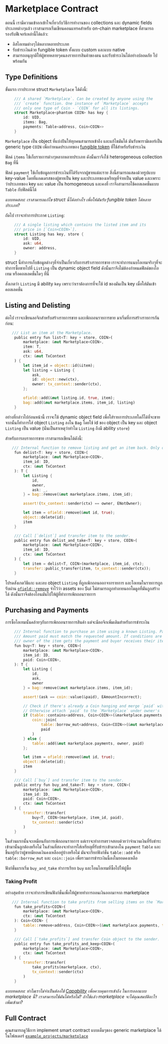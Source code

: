 # Marketplace Contract

ตอนนี้ เรามีความเข้าอกเข้าใจเกี่ยวกับวิธีการทำงานของ collections และ dynamic fields ประเภทต่างๆแล้ว เราสามารถเริ่มเขียนคอนแทรคสำหรับ on-chain marketplace ที่สามารถรองรับฟีเจอร์เหล่านี้ได้แล้ว:

- ลิสไอเทมต่างๆได้หลากหลายประเภท
- รับชำระเงินด้วย fungible token ทั้งแบบ custom และแบบ native
- สามารถอนุญาติให้ผู้ขายหลายๆคนลงรายการสินค้าของตน และรับชำระเงินได้อย่างปลอดภัย ไปพร้อมกัน

## Type Definitions

ขั้นแรก เราประกาศ struct `Marketplace` ได้ดังนี้:

```rust
    /// A shared `Marketplace`. Can be created by anyone using the
    /// `create` function. One instance of `Marketplace` accepts
    /// only one type of Coin - `COIN` for all its listings.
    struct Marketplace<phantom COIN> has key {
        id: UID,
        items: Bag,
        payments: Table<address, Coin<COIN>>
    }
```

`Marketplace` เป็น object ที่แบ่งปันให้ทุกคนสามารถเข้าถึง และแก้ไขมันได้ มันรับพารามิเตอร์เป็น generic type `COIN` เพื่อกำหนดประเภทของ [fungible token](../../unit-three/lessons/4_the_coin_resource_and_create_currency.md) ที่ใช้สำหรับรับชำระเงิน

ฟิลด์ `items` ใช้เก็บรายการต่างๆหลากหลายประเภท ดังนั้นเราจึงใช้ heterogeneous collection `Bag` ที่นี่

ฟิลด์ `payment` ใช้เก็บข้อมูลการชำระเงินที่ได้รับจากผู้ขายแต่ละราย สิ่งนี้สามารถแสดงด้วยรูปแบบ key-value โดยที่แอดเดรสของผู้ขายเป็น key และประเภทของเหรียญที่จ่ายเป็น value และเพราะว่าประเภทของ key และ value เป็น homogeneous และคงที่ เราจึงสามารถใช้คอลเลคชั่นแบบ `Table` กับฟิลด์นี้ได้

_แบบทดสอบ: เราสามารถแก้ไข struct นี้ได้อย่างไร เพื่อให้มันรับ fungible token ได้หลายประเภท?_

ถัดไป เราจะทำการประกาศ `Listing`:

```rust
    /// A single listing which contains the listed item and its
    /// price in [`Coin<COIN>`].
    struct Listing has key, store {
        id: UID,
        ask: u64,
        owner: address,
    }
```
struct นี้ทำการเก็บข้อมูลต่างๆที่จำเป็นเกี่ยวกับการสร้างรายการขาย เราจะทำการแนบไอเทมจริงๆที่จะทำการซื้อขายไปที่ `Listing` เป็น dynamic object field ดังนั้นเราจึงไม่ต้องกำหนดฟิลด์ของไอเทม หรือคอลเลคชั่นใดๆ ที่นี่

สังเกตว่า `Listing` มี ability `key` เพราะว่าเราต้องการที่จะใช้ id ของมันเป็น key เมื่อใส่มันเข้าคอลเลคชั่น

## Listing and Delisting

ต่อไป เราจะเขียนลอจิกสำหรับสร้างรายการขาย และเพิกถอนรายการขาย มาเริ่มที่การสร้างรายการกันก่อน:

```rust
   /// List an item at the Marketplace.
    public entry fun list<T: key + store, COIN>(
        marketplace: &mut Marketplace<COIN>,
        item: T,
        ask: u64,
        ctx: &mut TxContext
    ) {
        let item_id = object::id(&item);
        let listing = Listing {
            ask,
            id: object::new(ctx),
            owner: tx_context::sender(ctx),
        };

        ofield::add(&mut listing.id, true, item);
        bag::add(&mut marketplace.items, item_id, listing)
    }
```
อย่างที่กล่าวไปก่อนหน้านี้ เราจะใช้ dynamic object field เพื่อใส่รายการประเภทใดก็ได้ที่จะขาย จากนั้นก็ทำการใส่ object `Listing` ลงใน `Bag` โดยใช้ id ของ object เป็น key และ object `Listing` เป็น value (นั่นเป็นสาเหตุว่าทำไม `Listing` ถึงมี ability `store`)

สำหรับการลบรายการขาย เราสามารถเขียนได้ดังนี้:

```rust
   /// Internal function to remove listing and get an item back. Only owner can do that.
    fun delist<T: key + store, COIN>(
        marketplace: &mut Marketplace<COIN>,
        item_id: ID,
        ctx: &mut TxContext
    ): T {
        let Listing {
            id,
            owner,
            ask: _,
        } = bag::remove(&mut marketplace.items, item_id);

        assert!(tx_context::sender(ctx) == owner, ENotOwner);

        let item = ofield::remove(&mut id, true);
        object::delete(id);
        item
    }

    /// Call [`delist`] and transfer item to the sender.
    public entry fun delist_and_take<T: key + store, COIN>(
        marketplace: &mut Marketplace<COIN>,
        item_id: ID,
        ctx: &mut TxContext
    ) {
        let item = delist<T, COIN>(marketplace, item_id, ctx);
        transfer::public_transfer(item, tx_context::sender(ctx));
    }
```

โปรดสังเกตวิธีแกะ และลบ object `Listing` ที่ถูกเพิกถอนออกจากรายการ และไอเทมในรายการถูกรับผ่าน [`ofield::remove`](https://github.com/MystenLabs/sui/blob/main/crates/sui-framework/packages/sui-framework/sources/dynamic_object_field.move#L71) จำไว้ว่า assets ของ Sui ไม่สามารถถูกทำลายนอกโมดูลที่มันถูกสร้างได้ ดังนั้นเราจึงต้องโอนมันไปให้ผู้ที่ทำการเพิกถอนรายการ

## Purchasing and Payments

การซื้อไอเทมนั้นคล้ายๆกับการเพิกถอนรายการสินค้า แต่จะมีลอจิกเพิ่มเติมสำหรับการชำระเงิน

```rust
    /// Internal function to purchase an item using a known Listing. Payment is done in Coin<C>.
    /// Amount paid must match the requested amount. If conditions are met,
    /// owner of the item gets the payment and buyer receives their item.
    fun buy<T: key + store, COIN>(
        marketplace: &mut Marketplace<COIN>,
        item_id: ID,
        paid: Coin<COIN>,
    ): T {
        let Listing {
            id,
            ask,
            owner
        } = bag::remove(&mut marketplace.items, item_id);

        assert!(ask == coin::value(&paid), EAmountIncorrect);

        // Check if there's already a Coin hanging and merge `paid` with it.
        // Otherwise attach `paid` to the `Marketplace` under owner's `address`.
        if (table::contains<address, Coin<COIN>>(&marketplace.payments, owner)) {
            coin::join(
                table::borrow_mut<address, Coin<COIN>>(&mut marketplace.payments, owner),
                paid
            )
        } else {
            table::add(&mut marketplace.payments, owner, paid)
        };

        let item = ofield::remove(&mut id, true);
        object::delete(id);
        item
    }

    /// Call [`buy`] and transfer item to the sender.
    public entry fun buy_and_take<T: key + store, COIN>(
        marketplace: &mut Marketplace<COIN>,
        item_id: ID,
        paid: Coin<COIN>,
        ctx: &mut TxContext
    ) {
        transfer::transfer(
            buy<T, COIN>(marketplace, item_id, paid),
            tx_context::sender(ctx)
        )
    }

```

ในส่วนแรกนั้นจะเหมือนกับการเพิกถอนรายการ แต่เราจะทำการตรวจสอบด้วยว่าจำนวนเงินที่รับชำระเข้ามานั้นถูกต้องหรือไม่ ในส่วนที่สองจะทำการใส่เหรียญที่รับชำระเข้ามาลงใน `payment` `Table` และขึ้นอยู่กับว่าผู้ขายมียอดเงินคงเหลืออยู่บ้างหรือไม่ มันจะเรียกฟังก์ชั่น `table::add` หรือ `table::borrow_mut` และ `coin::join` เพื่อรวมการชำระเงินนี้ลงในยอดคงเหลือ

ฟังก์ชั่นแรกเริ่ม `buy_and_take` ทำการเรียก `buy` และโอนไอเทมที่ซื้อไปให้ผู้ซื้อ

### Taking Profit

อย่างสุดท้าย เราจะทำการเขียนฟังก์ชั่นเพื่อให้ผู้ขายทำการถอนเงินออกมาจาก marketplace

```rust
   /// Internal function to take profits from selling items on the `Marketplace`.
    fun take_profits<COIN>(
        marketplace: &mut Marketplace<COIN>,
        ctx: &mut TxContext
    ): Coin<COIN> {
        table::remove<address, Coin<COIN>>(&mut marketplace.payments, tx_context::sender(ctx))
    }

    /// Call [`take_profits`] and transfer Coin object to the sender.
    public entry fun take_profits_and_keep<COIN>(
        marketplace: &mut Marketplace<COIN>,
        ctx: &mut TxContext
    ) {
        transfer::transfer(
            take_profits(marketplace, ctx),
            tx_context::sender(ctx)
        )
    }
```

_แบบทดสอบ: ทำไมเราไม่จำเป็นต้องใช้ [Capability](../../unit-two/lessons/6_capability_design_pattern.md) เพื่อควบคุมการเข้าถึง ในการออกแบบ marketplace นี้? เราสามารถใช้มันได้หรือไม่? ถ้าใช้แล้ว marketplace จะได้คุณสมบัติอะไรเพิ่มเข้ามา?_

## Full Contract

คุณสามารถดูวิธีการ implement smart contract แบบเต็มๆของ generic marketplace ได้ในโฟลเดอร์ [`example_projects/marketplace`](../example_projects/marketplace/sources/marketplace.move)
